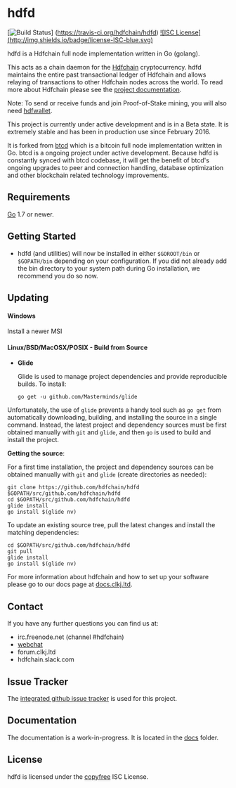 hdfd
====

[![Build Status](http://img.shields.io/travis/hdfchain/hdfd.svg)]
(https://travis-ci.org/hdfchain/hdfd) [![ISC License]
(http://img.shields.io/badge/license-ISC-blue.svg)](http://copyfree.org)

hdfd is a Hdfchain full node implementation written in Go (golang).

This acts as a chain daemon for the [Hdfchain](https://clkj.ltd) cryptocurrency.
hdfd maintains the entire past transactional ledger of Hdfchain and allows
 relaying of transactions to other Hdfchain nodes across the world.  To read more 
about Hdfchain please see the 
[project documentation](https://docs.clkj.ltd/#overview).

Note: To send or receive funds and join Proof-of-Stake mining, you will also need
[hdfwallet](https://github.com/hdfchain/hdfwallet).

This project is currently under active development and is in a Beta state.  It
is extremely stable and has been in production use since February 2016.  

It is forked from [btcd](https://github.com/btcsuite/btcd) which is a bitcoin
full node implementation written in Go.  btcd is a ongoing project under active 
development.  Because hdfd is constantly synced with btcd codebase, it will 
get the benefit of btcd's ongoing upgrades to peer and connection handling, 
database optimization and other blockchain related technology improvements.

## Requirements

[Go](http://golang.org) 1.7 or newer.

## Getting Started

- hdfd (and utilities) will now be installed in either ```$GOROOT/bin``` or
  ```$GOPATH/bin``` depending on your configuration.  If you did not already
  add the bin directory to your system path during Go installation, we
  recommend you do so now.

## Updating

#### Windows

Install a newer MSI

#### Linux/BSD/MacOSX/POSIX - Build from Source

- **Glide**

  Glide is used to manage project dependencies and provide reproducible builds.
  To install:

  `go get -u github.com/Masterminds/glide`

Unfortunately, the use of `glide` prevents a handy tool such as `go get` from
automatically downloading, building, and installing the source in a single
command.  Instead, the latest project and dependency sources must be first
obtained manually with `git` and `glide`, and then `go` is used to build and
install the project.

**Getting the source**:

For a first time installation, the project and dependency sources can be
obtained manually with `git` and `glide` (create directories as needed):

```
git clone https://github.com/hdfchain/hdfd $GOPATH/src/github.com/hdfchain/hdfd
cd $GOPATH/src/github.com/hdfchain/hdfd
glide install
go install $(glide nv)
```

To update an existing source tree, pull the latest changes and install the
matching dependencies:

```
cd $GOPATH/src/github.com/hdfchain/hdfd
git pull
glide install
go install $(glide nv)
```

For more information about hdfchain and how to set up your software please go to
our docs page at [docs.clkj.ltd](https://docs.clkj.ltd/getting-started/beginner-guide/).  

## Contact 

If you have any further questions you can find us at:

- irc.freenode.net (channel #hdfchain)
- [webchat](https://webchat.freenode.net/?channels=hdfchain)
- forum.clkj.ltd
- hdfchain.slack.com

## Issue Tracker

The [integrated github issue tracker](https://github.com/hdfchain/hdfd/issues)
is used for this project.

## Documentation

The documentation is a work-in-progress.  It is located in the [docs](https://github.com/hdfchain/hdfd/tree/master/docs) folder.

## License

hdfd is licensed under the [copyfree](http://copyfree.org) ISC License.

